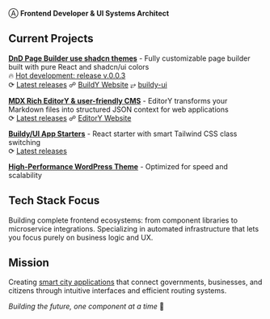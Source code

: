 Ⓐ **Frontend Developer & UI Systems Architect**

## Current Projects

**[DnD Page Builder use shadcn themes](https://github.com/alexy-os/page-builder)** - Fully customizable page builder built with pure React and shadcn/ui colors  
🔥 [Hot development: release v.0.0.3](https://github.com/alexy-os/page-builder/commits/v.0.0.3-alpha.1)  
⟳ [Latest releases](https://github.com/alexy-os/page-builder/releases) ☍ [BuildY Website](https://builddy.vercel.app/) ⥂ [buildy-ui](https://github.com/buildy-ui/ui) 

**[MDX Rich EditorY & user-friendly CMS](https://github.com/alexy-os/mdx-editory)** - EditorY transforms your Markdown files into structured JSON context for web applications  
⟳ [Latest releases](https://github.com/alexy-os/mdx-editory/releases) ☍ [EditorY Website](https://editory.vercel.app/)

**[Buildy/UI App Starters](https://github.com/buildy-ui/app-starter)** - React starter with smart Tailwind CSS class switching  
⟳ [Latest releases](https://github.com/buildy-ui/app-starter/releases)

**[High-Performance WordPress Theme](https://github.com/alexy-os/wp-fasty)** - Optimized for speed and scalability

## Tech Stack Focus

Building complete frontend ecosystems: from component libraries to microservice integrations. Specializing in automated infrastructure that lets you focus purely on business logic and UX.

## Mission

Creating [smart city applications](https://ecocity.alexy-os.com/) that connect governments, businesses, and citizens through intuitive interfaces and efficient routing systems.

*Building the future, one component at a time* 🎯
